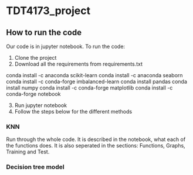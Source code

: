 # TDT4173_project
## How to run the code
Our code is in jupyter notebook. 
To run the code:
1. Clone the project
2. Download all the requirements from requirements.txt

conda install -c anaconda scikit-learn
conda install -c anaconda seaborn
conda install -c conda-forge imbalanced-learn
conda install pandas
conda install numpy
conda install -c conda-forge matplotlib
conda install -c conda-forge notebook


3. Run jupyter notebook
4. Follow the steps below for the different methods

### KNN
Run through the whole code. It is described in the notebook, what each of the functions does.
It is also seperated in the sections: Functions, Graphs, Training and Test. 


### Decision tree model
